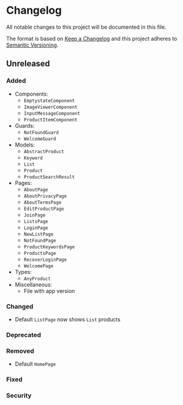 # Changelog

All notable changes to this project will be documented in this file.

The format is based on [Keep a Changelog](http://keepachangelog.com/en/1.0.0/)
and this project adheres to [Semantic Versioning](http://semver.org/spec/v2.0.0.html).


## Unreleased

### Added
- Components:
  - `EmptystateComponent`
  - `ImageViewerComponent`
  - `InputMessageComponent`
  - `ProductItemComponent`
- Guards:
  - `NotFoundGuard`
  - `WelcomeGuard`
- Models:
  - `AbstractProduct`
  - `Keyword`
  - `List`
  - `Product`
  - `ProductSearchResult`
- Pages:
  - `AboutPage`
  - `AboutPrivacyPage`
  - `AboutTermsPage`
  - `EditProductPage`
  - `JoinPage`
  - `ListsPage`
  - `LoginPage`
  - `NewListPage`
  - `NotFoundPage`
  - `ProductKeywordsPage`
  - `ProductsPage`
  - `RecoverLoginPage`
  - `WelcomePage`
- Types:
  - `AnyProduct`
- Miscellaneous:
  - File with app version

### Changed
- Default `ListPage` now shows `List` products

### Deprecated

### Removed
- Default `HomePage`

### Fixed

### Security
